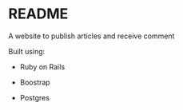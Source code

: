 # README

A website to publish articles and receive comment

Built using:

* Ruby on Rails

* Boostrap

* Postgres